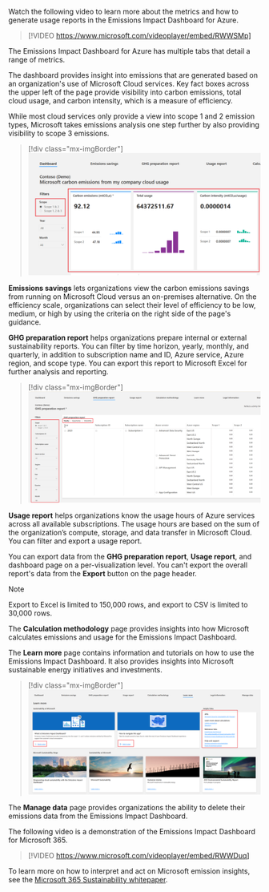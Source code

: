Watch the following video to learn more about the metrics and how to generate usage reports in the Emissions Impact Dashboard for Azure.

> [!VIDEO https://www.microsoft.com/videoplayer/embed/RWWSMp]

The Emissions Impact Dashboard for Azure has multiple tabs that detail a range of metrics.

The dashboard provides insight into emissions that are generated based on an organization's use of Microsoft Cloud services. Key fact boxes across the upper left of the page provide visibility into carbon emissions, total cloud usage, and carbon intensity, which is a measure of efficiency.

While most cloud services only provide a view into scope 1 and 2 emission types, Microsoft takes emissions analysis one step further by also providing visibility to scope 3 emissions.

> [!div class="mx-imgBorder"]
> [![Screenshot of the Emissions Impact Dashboard main page highlighting the fact boxes and scope filters.](../media/azure-dashboard.png)](../media/azure-dashboard.png#lightbox)

**Emissions savings** lets organizations view the carbon emissions savings from running on Microsoft Cloud versus an on-premises alternative. On the efficiency scale, organizations can select their level of efficiency to be low, medium, or high by using the criteria on the right side of the page's guidance.

**GHG preparation report** helps organizations prepare internal or external sustainability reports. You can filter by time horizon, yearly, monthly, and quarterly, in addition to subscription name and ID, Azure service, Azure region, and scope type. You can export this report to Microsoft Excel for further analysis and reporting.

> [!div class="mx-imgBorder"]
> [![Screenshot of the Emissions Impact Dashboard, showing the GHG preparation page, with the filters and segregations by monthly, quarterly, and yearly highlighted.](../media/report.png)](../media/report.png#lightbox)

**Usage report** helps organizations know the usage hours of Azure services across all available subscriptions. The usage hours are based on the sum of the organization’s compute, storage, and data transfer in Microsoft Cloud. You can filter and export a usage report.  

You can export data from the **GHG preparation report**, **Usage report**, and dashboard page on a per-visualization level. You can't export the overall report's data from the **Export** button on the page header.

> [!NOTE]
> Export to Excel is limited to 150,000 rows, and export to CSV is limited to 30,000 rows.

The **Calculation methodology** page provides insights into how Microsoft calculates emissions and usage for the Emissions Impact Dashboard.

The **Learn more** page contains information and tutorials on how to use the Emissions Impact Dashboard. It also provides insights into Microsoft sustainable energy initiatives and investments.

> [!div class="mx-imgBorder"]
> [![Screenshot of the Learn more page.](../media/learn-more.png)](../media/learn-more.png#lightbox)

The **Manage data** page provides organizations the ability to delete their emissions data from the Emissions Impact Dashboard.

The following video is a demonstration of the Emissions Impact Dashboard for Microsoft 365.

> [!VIDEO https://www.microsoft.com/videoplayer/embed/RWWDuq]

To learn more on how to interpret and act on Microsoft emission insights, see the [Microsoft 365 Sustainability whitepaper](https://aka.ms/m365-emissions-whitepaper/?azure-portal=true).
